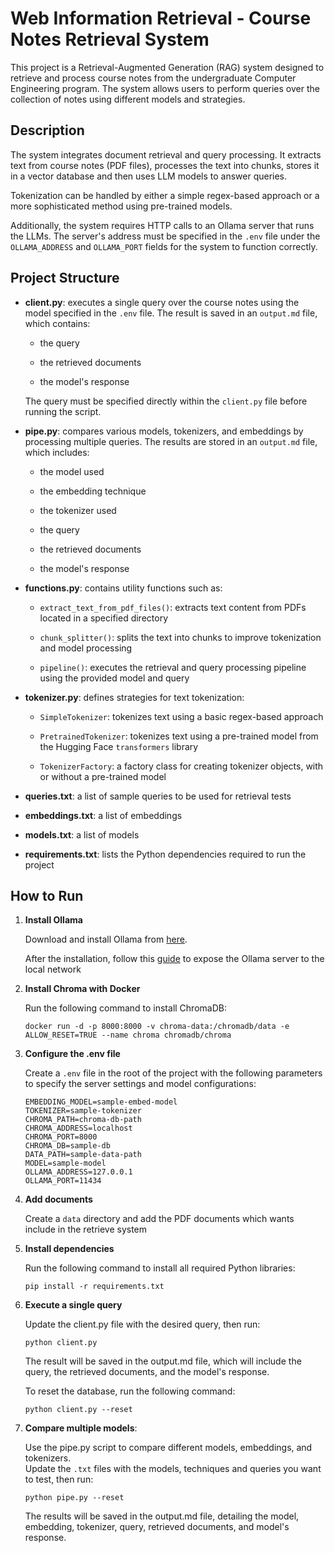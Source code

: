 # Web Information Retrieval - Course Notes Retrieval System

This project is a Retrieval-Augmented Generation (RAG) system designed to retrieve and process course notes from the undergraduate Computer Engineering program. 
The system allows users to perform queries over the collection of notes using different models and strategies.

## Description

The system integrates document retrieval and query processing. It extracts text from course notes (PDF files), processes the text into chunks, stores it in a vector database and then uses LLM models to answer queries.

Tokenization can be handled by either a simple regex-based approach or a more sophisticated method using pre-trained models.

Additionally, the system requires HTTP calls to an Ollama server that runs the LLMs. The server's address must be specified in the ```.env``` file under the ```OLLAMA_ADDRESS``` and ```OLLAMA_PORT``` fields for the system to function correctly.


## Project Structure  

-  **client.py**: executes a single query over the course notes using the model specified in the `.env` file. The result is saved in an `output.md` file, which contains:

	  - the query
	
	  - the retrieved documents
	
	  - the model's response

  	The query must be specified directly within the `client.py` file before running the script.

-  **pipe.py**: compares various models, tokenizers, and embeddings by processing multiple queries. The results are stored in an `output.md` file, which includes:

	- the model used

	- the embedding technique

	- the tokenizer used

	- the query

	- the retrieved documents

	- the model's response

  

-  **functions.py**: contains utility functions such as:

	-  `extract_text_from_pdf_files()`: extracts text content from PDFs located in a specified directory

	-  `chunk_splitter()`: splits the text into chunks to improve tokenization and model processing

	-  `pipeline()`: executes the retrieval and query processing pipeline using the provided model and query

  

-  **tokenizer.py**: defines strategies for text tokenization:

	-  `SimpleTokenizer`: tokenizes text using a basic regex-based approach

	-  `PretrainedTokenizer`: tokenizes text using a pre-trained model from the Hugging Face `transformers` library

	-  `TokenizerFactory`: a factory class for creating tokenizer objects, with or without a pre-trained model


-  **queries.txt**: a list of sample queries to be used for retrieval tests

-  **embeddings.txt**: a list of embeddings

-  **models.txt**: a list of models

-  **requirements.txt**: lists the Python dependencies required to run the project

  

## How to Run

1. **Install Ollama**
	
	Download and install Ollama from [here](https://ollama.com/download).

	After the installation, follow this [guide](https://github.com/ollama/ollama/blob/main/docs/faq.md#how-do-i-configure-ollama-server
) to expose the Ollama server to the local network 
2. **Install Chroma with Docker**
	
	Run the following command to install ChromaDB:

	```
	docker run -d -p 8000:8000 -v chroma-data:/chromadb/data -e ALLOW_RESET=TRUE --name chroma chromadb/chroma
	```

3. **Configure the .env file**
   
   	Create a ```.env``` file in the root of the project with the following parameters to specify the server settings and model configurations:

	```
 	EMBEDDING_MODEL=sample-embed-model
	TOKENIZER=sample-tokenizer
	CHROMA_PATH=chroma-db-path
	CHROMA_ADDRESS=localhost
	CHROMA_PORT=8000
	CHROMA_DB=sample-db
	DATA_PATH=sample-data-path
	MODEL=sample-model
	OLLAMA_ADDRESS=127.0.0.1
	OLLAMA_PORT=11434
 	```

4.	**Add documents**

	Create a ```data``` directory and add the PDF documents which wants include in the retrieve system 

5.  **Install dependencies**

	Run the following command to install all required Python libraries:

	```
	pip install -r requirements.txt
	```

6.  **Execute a single query**

	Update the client.py file with the desired query, then run:

	```
	python client.py
	```

	The result will be saved in the output.md file, which will include the query, the retrieved documents, and the model's response.

    To reset the database, run the following command:

    ```
	python client.py --reset
	```

7.  **Compare multiple models**:

	Use the pipe.py script to compare different models, embeddings, and tokenizers. 		
    Update the ```.txt``` files with the models, techniques and queries you want to test, then run:

	```
	python pipe.py --reset
	```

	The results will be saved in the output.md file, detailing the model, embedding, tokenizer, query, retrieved documents, and model's response.



